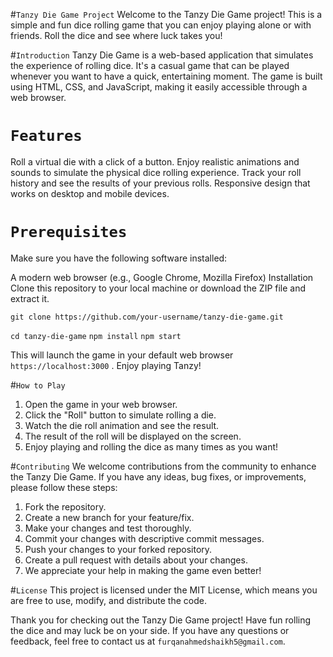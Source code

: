 #`Tanzy Die Game Project`
Welcome to the Tanzy Die Game project! This is a simple and fun dice rolling game that you can enjoy playing alone or with friends. Roll the dice and see where luck takes you!

#`Introduction`
Tanzy Die Game is a web-based application that simulates the experience of rolling dice. It's a casual game that can be played whenever you want to have a quick, entertaining moment. The game is built using HTML, CSS, and JavaScript, making it easily accessible through a web browser.

# `Features`
Roll a virtual die with a click of a button.
Enjoy realistic animations and sounds to simulate the physical dice rolling experience.
Track your roll history and see the results of your previous rolls.
Responsive design that works on desktop and mobile devices.

# `Prerequisites`
Make sure you have the following software installed:

A modern web browser (e.g., Google Chrome, Mozilla Firefox)
Installation
Clone this repository to your local machine or download the ZIP file and extract it.

`git clone https://github.com/your-username/tanzy-die-game.git`

`cd tanzy-die-game`
`npm install`
`npm start`

This will launch the game in your default web browser `https://localhost:3000` . Enjoy playing Tanzy!


#`How to Play`
1. Open the game in your web browser.
2. Click the "Roll" button to simulate rolling a die.
3. Watch the die roll animation and see the result.
4. The result of the roll will be displayed on the screen.
5. Enjoy playing and rolling the dice as many times as you want!

#`Contributing`
We welcome contributions from the community to enhance the Tanzy Die Game. If you have any ideas, bug fixes, or improvements, please follow these steps:

1. Fork the repository.
2. Create a new branch for your feature/fix.
3. Make your changes and test thoroughly.
4. Commit your changes with descriptive commit messages.
5. Push your changes to your forked repository.
6. Create a pull request with details about your changes.
7. We appreciate your help in making the game even better!

#`License`
This project is licensed under the MIT License, which means you are free to use, modify, and distribute the code.

Thank you for checking out the Tanzy Die Game project! Have fun rolling the dice and may luck be on your side. If you have any questions or feedback, feel free to contact us at `furqanahmedshaikh5@gmail.com`.



